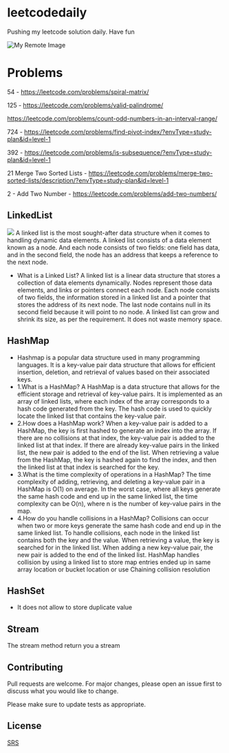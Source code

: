 # leetcodedaily
Pushing my leetcode solution daily. Have fun

![My Remote Image](https://assets.leetcode.com/static_assets/public/webpack_bundles/images/logo-dark.e99485d9b.svg)

# Problems

54 - https://leetcode.com/problems/spiral-matrix/

125 - https://leetcode.com/problems/valid-palindrome/

https://leetcode.com/problems/count-odd-numbers-in-an-interval-range/

724 - https://leetcode.com/problems/find-pivot-index/?envType=study-plan&id=level-1

392 - https://leetcode.com/problems/is-subsequence/?envType=study-plan&id=level-1

21 Merge Two Sorted Lists - https://leetcode.com/problems/merge-two-sorted-lists/description/?envType=study-plan&id=level-1

2 - Add Two Number - https://leetcode.com/problems/add-two-numbers/

## LinkedList
<img src="https://www.simplilearn.com/ice9/free_resources_article_thumb/Linked-List-Soni/representation-of-linked-list.png">
A linked list is the most sought-after data structure when it comes to handling dynamic data elements. A linked list consists of a data element known as a node. And each node consists of two fields: one field has data, and in the second field, the node has an address that keeps a reference to the next node.

- What is a Linked List?
A linked list is a linear data structure that stores a collection of data elements dynamically.
Nodes represent those data elements, and links or pointers connect each node.
Each node consists of two fields, the information stored in a linked list and a pointer that stores the address of its next node.
The last node contains null in its second field because it will point to no node.
A linked list can grow and shrink its size, as per the requirement.
It does not waste memory space.

## HashMap
- Hashmap is a popular data structure used in many programming languages. It is a key-value pair data structure that allows for efficient insertion, deletion, and retrieval of values based on their associated keys.
- 1.What is a HashMap?
  A HashMap is a data structure that allows for the efficient storage and retrieval of key-value pairs. It is implemented as an array of linked lists, where each index of the array corresponds to a hash code generated from the key. The hash code is used to quickly locate the linked list that contains the key-value pair.
- 2.How does a HashMap work?
  When a key-value pair is added to a HashMap, the key is first hashed to generate an index into the array. If there are no collisions at that index, the key-value pair is added to the linked list at that index. If there are already key-value pairs in the linked list, the new pair is added to the end of the list. When retrieving a value from the HashMap, the key is hashed again to find the index, and then the linked list at that index is searched for the key.
- 3.What is the time complexity of operations in a HashMap?
  The time complexity of adding, retrieving, and deleting a key-value pair in a HashMap is O(1) on average. In the worst case, where all keys generate the same hash code and end up in the same linked list, the time complexity can be O(n), where n is the number of key-value pairs in the map.
- 4.How do you handle collisions in a HashMap?
  Collisions can occur when two or more keys generate the same hash code and end up in the same linked list. To handle collisions, each node in the linked list contains both the key and the value. When retrieving a value, the key is searched for in the linked list. When adding a new key-value pair, the new pair is added to the end of the linked list.
  HashMap handles collision by using a linked list to store map entries ended up in same array location or bucket location or use Chaining collision resolution


## HashSet
- It does not allow to store duplicate value


## Stream
The stream method return you a stream
## Contributing

Pull requests are welcome. For major changes, please open an issue first
to discuss what you would like to change.

Please make sure to update tests as appropriate.

## License

[SRS](https://github.com/sophearyrin-dev/leetcodedaily)